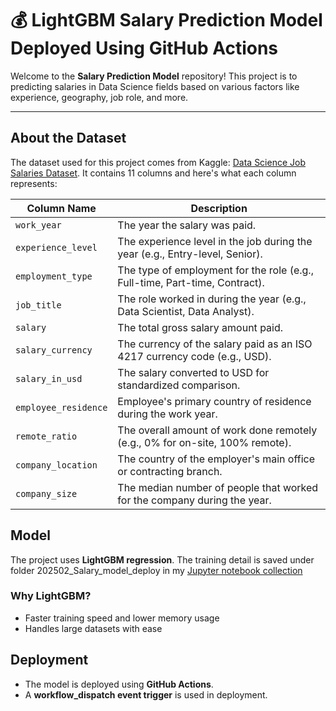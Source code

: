 # 💰 LightGBM Salary Prediction Model Deployed Using GitHub Actions

Welcome to the **Salary Prediction Model** repository! This project is to predicting salaries in Data Science fields based on various factors like experience, geography, job role, and more. 

---

## About the Dataset

The dataset used for this project comes from Kaggle: [Data Science Job Salaries Dataset](https://www.kaggle.com/datasets/arnabchaki/data-science-salaries-2023/data).
It contains 11 columns and here's what each column represents:

| Column Name           | Description                                                                 |
|-----------------------|-----------------------------------------------------------------------------|
| `work_year`           | The year the salary was paid.                                               |
| `experience_level`    | The experience level in the job during the year (e.g., Entry-level, Senior).|
| `employment_type`     | The type of employment for the role (e.g., Full-time, Part-time, Contract). |
| `job_title`           | The role worked in during the year (e.g., Data Scientist, Data Analyst).    |
| `salary`              | The total gross salary amount paid.                                         |
| `salary_currency`     | The currency of the salary paid as an ISO 4217 currency code (e.g., USD).   |
| `salary_in_usd`       | The salary converted to USD for standardized comparison.                    |
| `employee_residence`  | Employee's primary country of residence during the work year.               |
| `remote_ratio`        | The overall amount of work done remotely (e.g., 0% for on-site, 100% remote).|
| `company_location`    | The country of the employer's main office or contracting branch.            |
| `company_size`        | The median number of people that worked for the company during the year.    |

## Model
The project uses **LightGBM regression**. The training detail is saved under folder 202502_Salary_model_deploy in my [Jupyter notebook collection](https://github.com/TaoRanRan/JupyterGalaxy.git)

### Why LightGBM?
- Faster training speed and lower memory usage
- Handles large datasets with ease

## Deployment
- The model is deployed using **GitHub Actions**.
- A **workflow_dispatch event trigger** is used in deployment.
